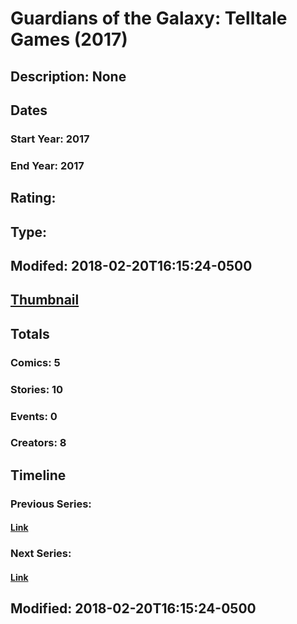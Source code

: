 # Guardians of the Galaxy: Telltale Games (2017)
## Description: None
## Dates
### Start Year: 2017
### End Year: 2017
## Rating: 
## Type: 
## Modifed: 2018-02-20T16:15:24-0500
## [Thumbnail](http://i.annihil.us/u/prod/marvel/i/mg/2/90/5a8c8fc85afaa.jpg)
## Totals
### Comics: 5
### Stories: 10
### Events: 0
### Creators: 8
## Timeline
### Previous Series: 
#### [Link]()
### Next Series: 
#### [Link]()
## Modified: 2018-02-20T16:15:24-0500